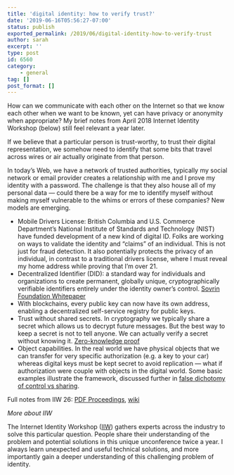 ```yaml
---
title: 'digital identity: how to verify trust?'
date: '2019-06-16T05:56:27-07:00'
status: publish
exported_permalink: /2019/06/digital-identity-how-to-verify-trust
author: sarah
excerpt: ''
type: post
id: 6560
category:
    - general
tag: []
post_format: []
---
```

How can we communicate with each other on the Internet so that we know each other when we want to be known, yet can have privacy or anonymity when appropriate? My brief notes from April 2018 Internet Identity Workshop (below) still feel relevant a year later.

If we believe that a particular person is trust-worthy, to trust their digital representation, we somehow need to identify that some bits that travel across wires or air actually originate from that person.

In today’s Web, we have a network of trusted authorities, typically my social network or email provider creates a relationship with me and I prove my identity with a password. The challenge is that they also house all of my personal data — could there be a way for me to identify myself without making myself vulnerable to the whims or errors of these companies? New models are emerging.

- Mobile Drivers License: British Columbia and U.S. Commerce Department’s National Institute of Standards and Technology (NIST) have funded development of a new kind of digital ID. Folks are working on ways to validate the identity and “claims” of an individual. This is not just for fraud detection. It also potentially protects the privacy of an individual, in contrast to a traditional drivers license, where I must reveal my home address while proving that I’m over 21.
- Decentralized Identifier (DID): a standard way for individuals and organizations to create permanent, globally unique, cryptographically verifiable identifiers entirely under the identity owner’s control. [Sovrin Foundation Whitepaper](https://sovrin.org/wp-content/uploads/2018/03/Sovrin-Protocol-and-Token-White-Paper.pdf)
- With blockchains, every public key can now have its own address, enabling a decentralized self-service registry for public keys.
- Trust without shared secrets. In cryptography we typically share a secret which allows us to decrypt future messages. But the best way to keep a secret is not to tell anyone. We can actually verify a secret without knowing it. [Zero-knowledge proof](https://www.ultrasaurus.com/2018/04/zero-knowledge-proof-trust-without-shared-secrets/)
- Object capabilities. In the real world we have physical objects that we can transfer for very specific authorization (e.g. a key to your car) whereas digital keys must be kept secret to avoid replication — what if authorization were couple with objects in the digital world. Some basic examples illustrate the framework, discussed further in [false dichotomy of control vs sharing](https://www.ultrasaurus.com/2018/04/false-dichotomy-of-control-vs-sharing/).

Full notes from IIW 26: [PDF Proceedings](https://raw.githubusercontent.com/windley/IIW_homepage/gh-pages/assets/proceedings/IIWXXVI_Book_of_Proceedings.pdf), [wiki](https://iiw.idcommons.net/IIW_26_Session_Notes)

*More about IIW*

The Internet Identity Workshop ([IIW](https://www.internetidentityworkshop.com/)) gathers experts across the industry to solve this particular question. People share their understanding of the problem and potential solutions in this unique unconference twice a year. I always learn unexpected and useful technical solutions, and more importantly gain a deeper understanding of this challenging problem of identity.